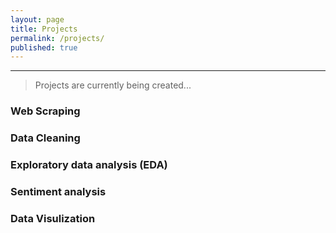 ```yaml
---
layout: page
title: Projects
permalink: /projects/
published: true
---
```

***
> Projects are currently being created...

### Web Scraping


### Data Cleaning


### Exploratory data analysis (EDA)


### Sentiment analysis


### Data Visulization
